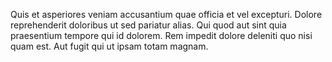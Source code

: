 Quis et asperiores veniam accusantium quae officia et vel excepturi. Dolore reprehenderit doloribus ut sed pariatur alias. Qui quod aut sint quia praesentium tempore qui id dolorem. Rem impedit dolore deleniti quo nisi quam est. Aut fugit qui ut ipsam totam magnam.